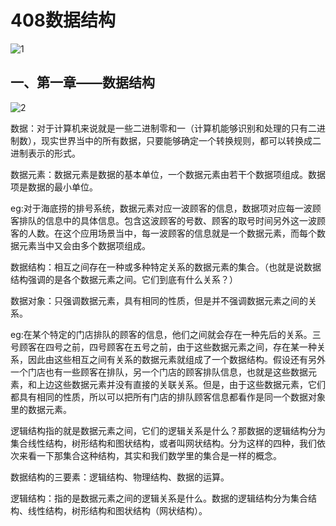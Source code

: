 # 408数据结构

![1](D:/testnotebook/testnotebook/DS%20picture/1.png)

## 一、第一章——数据结构

![2](D:/testnotebook/testnotebook/DS%20picture/2.png)

数据：对于计算机来说就是一些二进制零和一（计算机能够识别和处理的只有二进制数），现实世界当中的所有数据，只要能够确定一个转换规则，都可以转换成二进制表示的形式。

数据元素：数据元素是数据的基本单位，一个数据元素由若干个数据项组成。数据项是数据的最小单位。

eg:对于海底捞的排号系统，数据元素对应一波顾客的信息，数据项对应每一波顾客排队的信息中的具体信息。包含这波顾客的号数、顾客的取号时间另外这一波顾客的人数。在这个应用场景当中，每一波顾客的信息就是一个数据元素，而每个数据元素当中又会由多个数据项组成。

数据结构：相互之间存在一种或多种特定关系的数据元素的集合。（也就是说数据结构强调的是各个数据元素之间。它们到底有什么关系？）

数据对象：只强调数据元素，具有相同的性质，但是并不强调数据元素之间的关系。

eg:在某个特定的门店排队的顾客的信息，他们之间就会存在一种先后的关系。三号顾客在四号之前，四号顾客在五号之前，由于这些数据元素之间，存在某一种关系，因此由这些相互之间有关系的数据元素就组成了一个数据结构。假设还有另外一个门店也有一些顾客在排队，另一个门店的顾客排队信息，也就是这些数据元素，和上边这些数据元素并没有直接的关联关系。但是，由于这些数据元素，它们都具有相同的性质，所以可以把所有门店的排队顾客信息都看作是同一个数据对象里的数据元素。

逻辑结构指的就是数据元素之间，它们的逻辑关系是什么？那数据的逻辑结构分为集合线性结构，树形结构和图状结构，或者叫网状结构。分为这样的四种，我们依次来看一下那集合这种结构，其实和我们数学里的集合是一样的概念。

数据结构的三要素：逻辑结构、物理结构、数据的运算。

逻辑结构：指的是数据元素之间的逻辑关系是什么。数据的逻辑结构分为集合结构、线性结构，树形结构和图状结构（网状结构）。

